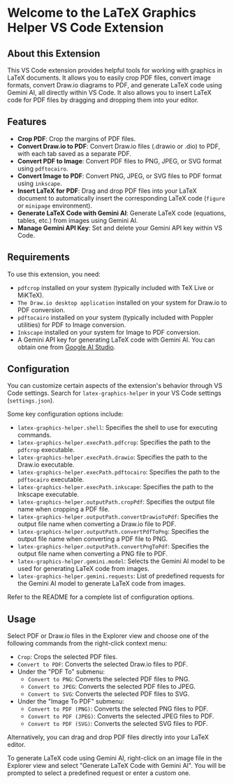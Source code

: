 # Welcome to the LaTeX Graphics Helper VS Code Extension

## About this Extension

This VS Code extension provides helpful tools for working with graphics in LaTeX documents. It allows you to easily crop PDF files, convert image formats, convert Draw.io diagrams to PDF, and generate LaTeX code using Gemini AI, all directly within VS Code. It also allows you to insert LaTeX code for PDF files by dragging and dropping them into your editor.

## Features

*   **Crop PDF**: Crop the margins of PDF files.
*   **Convert Draw.io to PDF**: Convert Draw.io files (.drawio or .dio) to PDF, with each tab saved as a separate PDF.
*   **Convert PDF to Image**: Convert PDF files to PNG, JPEG, or SVG format using `pdftocairo`.
*   **Convert Image to PDF**: Convert PNG, JPEG, or SVG files to PDF format using `inkscape`.
*   **Insert LaTeX for PDF**: Drag and drop PDF files into your LaTeX document to automatically insert the corresponding LaTeX code (`figure` or `minipage` environment).
*   **Generate LaTeX Code with Gemini AI**: Generate LaTeX code (equations, tables, etc.) from images using Gemini AI.
*   **Manage Gemini API Key**: Set and delete your Gemini API key within VS Code.

## Requirements

To use this extension, you need:

*   `pdfcrop` installed on your system (typically included with TeX Live or MiKTeX).
*   `The Draw.io desktop application` installed on your system for Draw.io to PDF conversion.
*   `pdftocairo` installed on your system (typically included with Poppler utilities) for PDF to Image conversion.
*   `Inkscape` installed on your system for Image to PDF conversion.
*   A Gemini API key for generating LaTeX code with Gemini AI. You can obtain one from [Google AI Studio](https://aistudio.google.com/app/apikey).

## Configuration

You can customize certain aspects of the extension's behavior through VS Code settings. Search for `latex-graphics-helper` in your VS Code settings (`settings.json`).

Some key configuration options include:

*   `latex-graphics-helper.shell`: Specifies the shell to use for executing commands.
*   `latex-graphics-helper.execPath.pdfcrop`: Specifies the path to the `pdfcrop` executable.
*   `latex-graphics-helper.execPath.drawio`: Specifies the path to the Draw.io executable.
*   `latex-graphics-helper.execPath.pdftocairo`: Specifies the path to the `pdftocairo` executable.
*   `latex-graphics-helper.execPath.inkscape`: Specifies the path to the Inkscape executable.
*   `latex-graphics-helper.outputPath.cropPdf`: Specifies the output file name when cropping a PDF file.
*   `latex-graphics-helper.outputPath.convertDrawioToPdf`: Specifies the output file name when converting a Draw.io file to PDF.
*   `latex-graphics-helper.outputPath.convertPdfToPng`: Specifies the output file name when converting a PDF file to PNG.
*   `latex-graphics-helper.outputPath.convertPngToPdf`: Specifies the output file name when converting a PNG file to PDF.
*   `latex-graphics-helper.gemini.model`: Selects the Gemini AI model to be used for generating LaTeX code from images.
*   `latex-graphics-helper.gemini.requests`: List of predefined requests for the Gemini AI model to generate LaTeX code from images.

Refer to the README for a complete list of configuration options.

## Usage

Select PDF or Draw.io files in the Explorer view and choose one of the following commands from the right-click context menu:

-   `Crop`: Crops the selected PDF files.
-   `Convert to PDF`: Converts the selected Draw.io files to PDF.
-   Under the "PDF To" submenu:
    - `Convert to PNG`: Converts the selected PDF files to PNG.
    - `Convert to JPEG`: Converts the selected PDF files to JPEG.
    - `Convert to SVG`: Converts the selected PDF files to SVG.
-   Under the "Image To PDF" submenu:
    - `Convert to PDF (PNG)`: Converts the selected PNG files to PDF.
    - `Convert to PDF (JPEG)`: Converts the selected JPEG files to PDF.
    - `Convert to PDF (SVG)`: Converts the selected SVG files to PDF.

Alternatively, you can drag and drop PDF files directly into your LaTeX editor.

To generate LaTeX code using Gemini AI, right-click on an image file in the Explorer view and select "Generate LaTeX Code with Gemini AI". You will be prompted to select a predefined request or enter a custom one.
